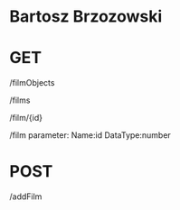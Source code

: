 Bartosz Brzozowski
=====================

GET
=====================
  /filmObjects
    
  /films
  
  /film/{id}
  
  /film       parameter:   Name:id  DataType:number
  
POST
======================
  /addFilm
